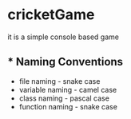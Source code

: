 # cricketGame

it is a simple console based game

## * **Naming Conventions**

* file naming - snake case
* variable naming - camel case
* class naming - pascal case
* function naming - snake case
